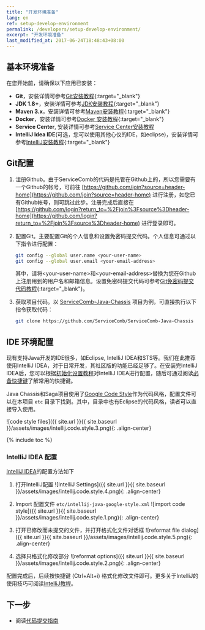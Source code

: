 ```yaml
---
title: "开发环境准备"
lang: en
ref: setup-develop-environment
permalink: /developers/setup-develop-environment/
excerpt: "开发环境准备"
last_modified_at: 2017-06-24T18:48:43+08:00
---
```


## 基本环境准备
在您开始前，请确保以下应用已安装：
* **Git**，安装详情可参考[Git安装教程](https://git-scm.com/book/zh/v2/%E8%B5%B7%E6%AD%A5-%E5%AE%89%E8%A3%85-Git){:target="_blank"}
* **JDK 1.8+**，安装详情可参考[JDK安装教程](https://docs.oracle.com/javase/8/docs/technotes/guides/install/install_overview.html){:target="_blank"}
* **Maven 3.x**，安装详情可参考[Maven安装教程](https://maven.apache.org/install.html){:target="_blank"}
* **Docker**，安装详情可参考[Docker 安装教程](https://docs.docker.com/engine/installation/){:target="_blank"}
* **Service Center**, 安装详情可参考[Service Center安装教程](/users/setup-environment/#运行service-center)
* **IntelliJ Idea IDE**(可选，您可以使用其他心仪的IDE，如eclipse)，安装详情可参考[IntelliJ安装教程](https://www.jetbrains.com/help/idea/installing-and-launching.html){:target="_blank"}

## Git配置
1. 注册Github。由于ServiceComb的代码是托管在Github上的，所以您需要有一个Github的帐号，可前往 [https://github.com/join?source=header-home](https://github.com/join?source=header-home) 进行注册，如您已有Github帐号，则可跳过此步。注册完成后直接在 [https://github.com/login?return_to=%2Fjoin%3Fsource%3Dheader-home](https://github.com/login?return_to=%2Fjoin%3Fsource%3Dheader-home) 进行登录即可。
2. 配置Git。主要配置Git的个人信息和设置免密码提交代码。个人信息可通过以下指令进行配置：

   ```bash
   git config --global user.name <your-user-name>
   git config --global user.email <your-email-address>
   ```

   其中，请将\<your-user-name\>和\<your-email-address\>替换为您在Github上注册用到的用户名和邮箱信息。设置免密码提交代码可参考[Git免密码提交代码教程](https://stackoverflow.com/a/8588786){:target="_blank"}。
3. 获取项目代码。以 [ServiceComb-Java-Chassis](https://github.com/ServiceComb/ServiceComb-Java-Chassis) 项目为例，可直接执行以下指令获取代码：

   ```bash
   git clone https://github.com/ServiceComb/ServiceComb-Java-Chassis
   ```
   
## IDE 环境配置
现有支持Java开发的IDE很多，如Eclipse, IntelliJ IDEA和STS等。我们在此推荐使用IntelliJ IDEA，对于日常开发，其社区版的功能已经足够了。在安装完IntelliJ IDEA后，您可以根据[初始化设置教程](https://www.jetbrains.com/help/idea/installing-and-launching.html#d325787e291)对IntelliJ IDEA进行配置，随后可通过阅读[必备快捷键](https://www.jetbrains.com/help/idea/keyboard-shortcuts-you-cannot-miss.html)了解常用的快捷键。

Java Chassis和Saga项目使用了[Google Code Style](https://github.com/google/styleguide)作为代码风格，配置文件可以在本项目 `etc` 目录下找到。其中，目录中也有Eclipse的代码风格，读者可以直接导入使用。

![code style files]({{ site.url }}{{ site.baseurl }}/assets/images/intellij.code.style.3.png){: .align-center}

{% include toc %}

### IntelliJ IDEA 配置
[IntelliJ IDEA](https://www.jetbrains.com/idea/download/)的配置方法如下

1. 打开IntelliJ配置
![IntelliJ Settings]({{ site.url }}{{ site.baseurl }}/assets/images/intellij.code.style.4.png){: .align-center}

1. Import 配置文件 `etc/intellij-java-google-style.xml`
![import code style]({{ site.url }}{{ site.baseurl }}/assets/images/intellij.code.style.1.png){: .align-center}

1. 打开已修改而未提交的文件，并打开格式化文件对话框
![reformat file dialog]({{ site.url }}{{ site.baseurl }}/assets/images/intellij.code.style.5.png){: .align-center}

1. 选择只格式化修改部分
![reformat options]({{ site.url }}{{ site.baseurl }}/assets/images/intellij.code.style.2.png){: .align-center}

配置完成后，后续按快捷键 (Ctrl+Alt+i) 格式化修改文件即可。更多关于IntelliJ的使用技巧可阅读[IntelliJ教程](https://www.jetbrains.com/help/idea/tutorials.html)。

## 下一步

* 阅读[代码提交指南](/developers/submit-codes/)

